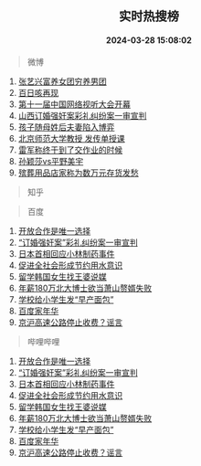 <div align="center"><h2>实时热搜榜</h2><h4>2024-03-28 15:08:02</h4></div>

> 微博  

1. [张艺兴富养女团穷养男团](https://s.weibo.com/weibo?q=%23%E5%BC%A0%E8%89%BA%E5%85%B4%E5%AF%8C%E5%85%BB%E5%A5%B3%E5%9B%A2%E7%A9%B7%E5%85%BB%E7%94%B7%E5%9B%A2%23&t=31&band_rank=1&Refer=top)<br />
2. [百日咳再现](https://s.weibo.com/weibo?q=%23%E7%99%BE%E6%97%A5%E5%92%B3%E5%86%8D%E7%8E%B0%23&t=31&band_rank=2&Refer=top)<br />
3. [第十一届中国网络视听大会开幕](https://s.weibo.com/weibo?q=%23%E7%AC%AC%E5%8D%81%E4%B8%80%E5%B1%8A%E4%B8%AD%E5%9B%BD%E7%BD%91%E7%BB%9C%E8%A7%86%E5%90%AC%E5%A4%A7%E4%BC%9A%E5%BC%80%E5%B9%95%23&t=31&band_rank=3&Refer=top)<br />
4. [山西订婚强奸案彩礼纠纷案一审宣判](https://s.weibo.com/weibo?q=%23%E5%B1%B1%E8%A5%BF%E8%AE%A2%E5%A9%9A%E5%BC%BA%E5%A5%B8%E6%A1%88%E5%BD%A9%E7%A4%BC%E7%BA%A0%E7%BA%B7%E6%A1%88%E4%B8%80%E5%AE%A1%E5%AE%A3%E5%88%A4%23&t=31&band_rank=4&Refer=top)<br />
5. [孩子随母姓后夫妻陷入博弈](https://s.weibo.com/weibo?q=%23%E5%AD%A9%E5%AD%90%E9%9A%8F%E6%AF%8D%E5%A7%93%E5%90%8E%E5%A4%AB%E5%A6%BB%E9%99%B7%E5%85%A5%E5%8D%9A%E5%BC%88%23&t=31&band_rank=5&Refer=top)<br />
6. [北京师范大学教授 发传单授课](https://s.weibo.com/weibo?q=%E5%8C%97%E4%BA%AC%E5%B8%88%E8%8C%83%E5%A4%A7%E5%AD%A6%E6%95%99%E6%8E%88%20%E5%8F%91%E4%BC%A0%E5%8D%95%E6%8E%88%E8%AF%BE&t=31&band_rank=6&Refer=top)<br />
7. [雷军称终于到了交作业的时候](https://s.weibo.com/weibo?q=%23%E9%9B%B7%E5%86%9B%E7%A7%B0%E7%BB%88%E4%BA%8E%E5%88%B0%E4%BA%86%E4%BA%A4%E4%BD%9C%E4%B8%9A%E7%9A%84%E6%97%B6%E5%80%99%23&t=31&band_rank=7&Refer=top)<br />
8. [孙颖莎vs平野美宇](https://s.weibo.com/weibo?q=%E5%AD%99%E9%A2%96%E8%8E%8Evs%E5%B9%B3%E9%87%8E%E7%BE%8E%E5%AE%87&t=31&band_rank=8&Refer=top)<br />
9. [殡葬用品店家称为数万元存货发愁](https://s.weibo.com/weibo?q=%23%E6%AE%A1%E8%91%AC%E7%94%A8%E5%93%81%E5%BA%97%E5%AE%B6%E7%A7%B0%E4%B8%BA%E6%95%B0%E4%B8%87%E5%85%83%E5%AD%98%E8%B4%A7%E5%8F%91%E6%84%81%23&t=31&band_rank=9&Refer=top)<br />

> 知乎  


> 百度  

1. [开放合作是唯一选择](https://www.baidu.com/s?wd=%E5%BC%80%E6%94%BE%E5%90%88%E4%BD%9C%E6%98%AF%E5%94%AF%E4%B8%80%E9%80%89%E6%8B%A9&sa=fyb_news&rsv_dl=fyb_news)<br />
2. [“订婚强奸案”彩礼纠纷案一审宣判](https://www.baidu.com/s?wd=%E2%80%9C%E8%AE%A2%E5%A9%9A%E5%BC%BA%E5%A5%B8%E6%A1%88%E2%80%9D%E5%BD%A9%E7%A4%BC%E7%BA%A0%E7%BA%B7%E6%A1%88%E4%B8%80%E5%AE%A1%E5%AE%A3%E5%88%A4&sa=fyb_news&rsv_dl=fyb_news)<br />
3. [日本首相回应小林制药事件](https://www.baidu.com/s?wd=%E6%97%A5%E6%9C%AC%E9%A6%96%E7%9B%B8%E5%9B%9E%E5%BA%94%E5%B0%8F%E6%9E%97%E5%88%B6%E8%8D%AF%E4%BA%8B%E4%BB%B6&sa=fyb_news&rsv_dl=fyb_news)<br />
4. [促进全社会形成节约用水意识](https://www.baidu.com/s?wd=%E4%BF%83%E8%BF%9B%E5%85%A8%E7%A4%BE%E4%BC%9A%E5%BD%A2%E6%88%90%E8%8A%82%E7%BA%A6%E7%94%A8%E6%B0%B4%E6%84%8F%E8%AF%86&sa=fyb_news&rsv_dl=fyb_news)<br />
5. [留学韩国女生找王婆说媒](https://www.baidu.com/s?wd=%E7%95%99%E5%AD%A6%E9%9F%A9%E5%9B%BD%E5%A5%B3%E7%94%9F%E6%89%BE%E7%8E%8B%E5%A9%86%E8%AF%B4%E5%AA%92&sa=fyb_news&rsv_dl=fyb_news)<br />
6. [年薪180万北大博士欲当萧山赘婿失败](https://www.baidu.com/s?wd=%E5%B9%B4%E8%96%AA180%E4%B8%87%E5%8C%97%E5%A4%A7%E5%8D%9A%E5%A3%AB%E6%AC%B2%E5%BD%93%E8%90%A7%E5%B1%B1%E8%B5%98%E5%A9%BF%E5%A4%B1%E8%B4%A5&sa=fyb_news&rsv_dl=fyb_news)<br />
7. [学校给小学生发“早产面包”](https://www.baidu.com/s?wd=%E5%AD%A6%E6%A0%A1%E7%BB%99%E5%B0%8F%E5%AD%A6%E7%94%9F%E5%8F%91%E2%80%9C%E6%97%A9%E4%BA%A7%E9%9D%A2%E5%8C%85%E2%80%9D&sa=fyb_news&rsv_dl=fyb_news)<br />
8. [百度家年华](https://www.baidu.com/s?wd=%E7%99%BE%E5%BA%A6%E5%AE%B6%E5%B9%B4%E5%8D%8E&sa=fyb_news&rsv_dl=fyb_news)<br />
9. [京沪高速公路停止收费？谣言](https://www.baidu.com/s?wd=%E4%BA%AC%E6%B2%AA%E9%AB%98%E9%80%9F%E5%85%AC%E8%B7%AF%E5%81%9C%E6%AD%A2%E6%94%B6%E8%B4%B9%EF%BC%9F%E8%B0%A3%E8%A8%80&sa=fyb_news&rsv_dl=fyb_news)<br />

> 哔哩哔哩  

1. [开放合作是唯一选择](https://www.baidu.com/s?wd=%E5%BC%80%E6%94%BE%E5%90%88%E4%BD%9C%E6%98%AF%E5%94%AF%E4%B8%80%E9%80%89%E6%8B%A9&sa=fyb_news&rsv_dl=fyb_news)<br />
2. [“订婚强奸案”彩礼纠纷案一审宣判](https://www.baidu.com/s?wd=%E2%80%9C%E8%AE%A2%E5%A9%9A%E5%BC%BA%E5%A5%B8%E6%A1%88%E2%80%9D%E5%BD%A9%E7%A4%BC%E7%BA%A0%E7%BA%B7%E6%A1%88%E4%B8%80%E5%AE%A1%E5%AE%A3%E5%88%A4&sa=fyb_news&rsv_dl=fyb_news)<br />
3. [日本首相回应小林制药事件](https://www.baidu.com/s?wd=%E6%97%A5%E6%9C%AC%E9%A6%96%E7%9B%B8%E5%9B%9E%E5%BA%94%E5%B0%8F%E6%9E%97%E5%88%B6%E8%8D%AF%E4%BA%8B%E4%BB%B6&sa=fyb_news&rsv_dl=fyb_news)<br />
4. [促进全社会形成节约用水意识](https://www.baidu.com/s?wd=%E4%BF%83%E8%BF%9B%E5%85%A8%E7%A4%BE%E4%BC%9A%E5%BD%A2%E6%88%90%E8%8A%82%E7%BA%A6%E7%94%A8%E6%B0%B4%E6%84%8F%E8%AF%86&sa=fyb_news&rsv_dl=fyb_news)<br />
5. [留学韩国女生找王婆说媒](https://www.baidu.com/s?wd=%E7%95%99%E5%AD%A6%E9%9F%A9%E5%9B%BD%E5%A5%B3%E7%94%9F%E6%89%BE%E7%8E%8B%E5%A9%86%E8%AF%B4%E5%AA%92&sa=fyb_news&rsv_dl=fyb_news)<br />
6. [年薪180万北大博士欲当萧山赘婿失败](https://www.baidu.com/s?wd=%E5%B9%B4%E8%96%AA180%E4%B8%87%E5%8C%97%E5%A4%A7%E5%8D%9A%E5%A3%AB%E6%AC%B2%E5%BD%93%E8%90%A7%E5%B1%B1%E8%B5%98%E5%A9%BF%E5%A4%B1%E8%B4%A5&sa=fyb_news&rsv_dl=fyb_news)<br />
7. [学校给小学生发“早产面包”](https://www.baidu.com/s?wd=%E5%AD%A6%E6%A0%A1%E7%BB%99%E5%B0%8F%E5%AD%A6%E7%94%9F%E5%8F%91%E2%80%9C%E6%97%A9%E4%BA%A7%E9%9D%A2%E5%8C%85%E2%80%9D&sa=fyb_news&rsv_dl=fyb_news)<br />
8. [百度家年华](https://www.baidu.com/s?wd=%E7%99%BE%E5%BA%A6%E5%AE%B6%E5%B9%B4%E5%8D%8E&sa=fyb_news&rsv_dl=fyb_news)<br />
9. [京沪高速公路停止收费？谣言](https://www.baidu.com/s?wd=%E4%BA%AC%E6%B2%AA%E9%AB%98%E9%80%9F%E5%85%AC%E8%B7%AF%E5%81%9C%E6%AD%A2%E6%94%B6%E8%B4%B9%EF%BC%9F%E8%B0%A3%E8%A8%80&sa=fyb_news&rsv_dl=fyb_news)<br />

